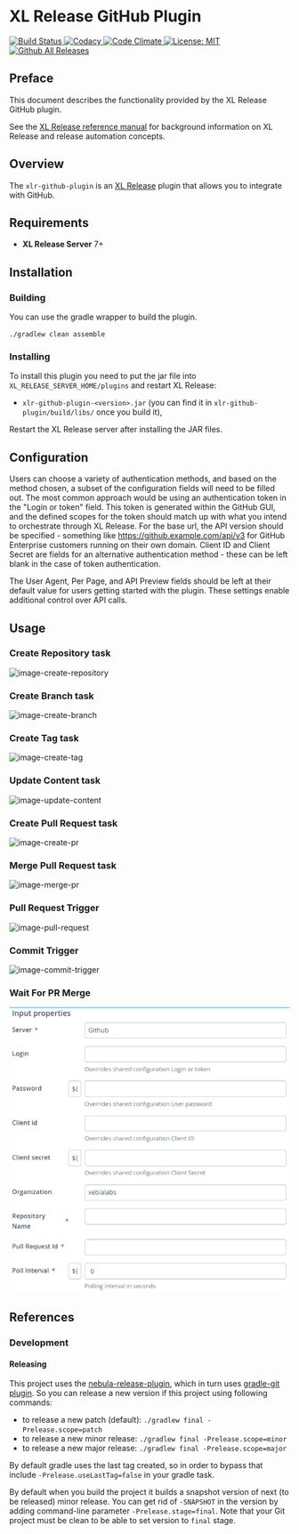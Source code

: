 # XL Release GitHub Plugin #

[![Build Status][xlr-github-plugin-travis-image] ][xlr-github-plugin-travis-url]
[![Codacy][xlr-github-plugin-codacy-image] ][xlr-github-plugin-codacy-url]
[![Code Climate][xlr-github-plugin-code-climate-image] ][xlr-github-plugin-code-climate-url]
[![License: MIT][xlr-github-plugin-license-image] ][xlr-github-plugin-license-url]
[![Github All Releases][xlr-github-plugin-downloads-image] ]()

[xlr-github-plugin-travis-image]: https://travis-ci.org/xebialabs-community/xlr-github-plugin.svg?branch=master
[xlr-github-plugin-travis-url]: https://travis-ci.org/xebialabs-community/xlr-github-plugin
[xlr-github-plugin-codacy-image]: https://api.codacy.com/project/badge/Grade/d45f829ce3c1462a867f12ef06500865
[xlr-github-plugin-codacy-url]: https://www.codacy.com/app/joris-dewinne/xlr-github-plugin
[xlr-github-plugin-code-climate-image]: https://codeclimate.com/github/xebialabs-community/xlr-github-plugin/badges/gpa.svg
[xlr-github-plugin-code-climate-url]: https://codeclimate.com/github/xebialabs-community/xlr-github-plugin
[xlr-github-plugin-license-image]: https://img.shields.io/badge/License-MIT-yellow.svg
[xlr-github-plugin-license-url]: https://opensource.org/licenses/MIT
[xlr-github-plugin-downloads-image]: https://img.shields.io/github/downloads/xebialabs-community/xlr-github-plugin/total.svg

## Preface

This document describes the functionality provided by the XL Release GitHub plugin.

See the [XL Release reference manual](https://docs.xebialabs.com/xl-release) for background information on XL Release and release automation concepts.

## Overview

The `xlr-github-plugin` is an [XL Release](https://docs.xebialabs.com/xl-release/index.html) plugin that allows you to integrate with GitHub.

## Requirements

* **XL Release Server** 7+

## Installation

### Building

You can use the gradle wrapper to build the plugin.

```
./gradlew clean assemble

```

### Installing

To install this plugin you need to put the jar file into `XL_RELEASE_SERVER_HOME/plugins` and restart XL Release:

* `xlr-github-plugin-<version>.jar` (you can find it in `xlr-github-plugin/build/libs/` once you build it),

Restart the XL Release server after installing the JAR files.

## Configuration

Users can choose a variety of authentication methods, and based on the method chosen, a subset of the configuration fields will need to be filled out.  The most common approach would be using an authentication token in the "Login or token" field.  This token is generated within the GitHub GUI, and the defined scopes for the token should match up with what you intend to orchestrate through XL Release.  For the base url, the API version should be specified - something like https://github.example.com/api/v3 for GitHub Enterprise customers running on their own domain.  Client ID and Client Secret are fields for an alternative authentication method - these can be left blank in the case of token authentication.  

The User Agent, Per Page, and API Preview fields should be left at their default value for users getting started with the plugin.  These settings enable additional control over API calls.

## Usage 

### Create Repository task

![image-create-repository](images/create-repository.png)

### Create Branch task

![image-create-branch](images/create-branch.png)

### Create Tag task

![image-create-tag](images/create-tag.png)

### Update Content task

![image-update-content](images/update-content.png)

### Create Pull Request task

![image-create-pr](images/create-pr.png)

### Merge Pull Request task

![image-merge-pr](images/merge-pr.png)

### Pull Request Trigger

![image-pull-request](images/pr-trigger.png)

### Commit Trigger

![image-commit-trigger](images/commit-trigger.png)

### Wait For PR Merge

![image-wait-pr-merge](images/wait-pr-merge.png)

## References

### Development

#### Releasing

This project uses the [nebula-release-plugin](https://github.com/nebula-plugins/nebula-release-plugin), which in turn uses [gradle-git plugin](https://github.com/ajoberstar/gradle-git). So you can release a new version if this project using following commands:

* to release a new patch (default): `./gradlew final -Prelease.scope=patch`
* to release a new minor release: `./gradlew final -Prelease.scope=minor`
* to release a new major release: `./gradlew final -Prelease.scope=major`

By default gradle uses the last tag created, so in order to bypass that include `-Prelease.useLastTag=false` in your gradle task.

By default when you build the project it builds a snapshot version of next (to be released) minor release. You can get rid of `-SNAPSHOT` in the version by adding command-line parameter `-Prelease.stage=final`. Note that your Git project must be clean to be able to set version to `final` stage.
